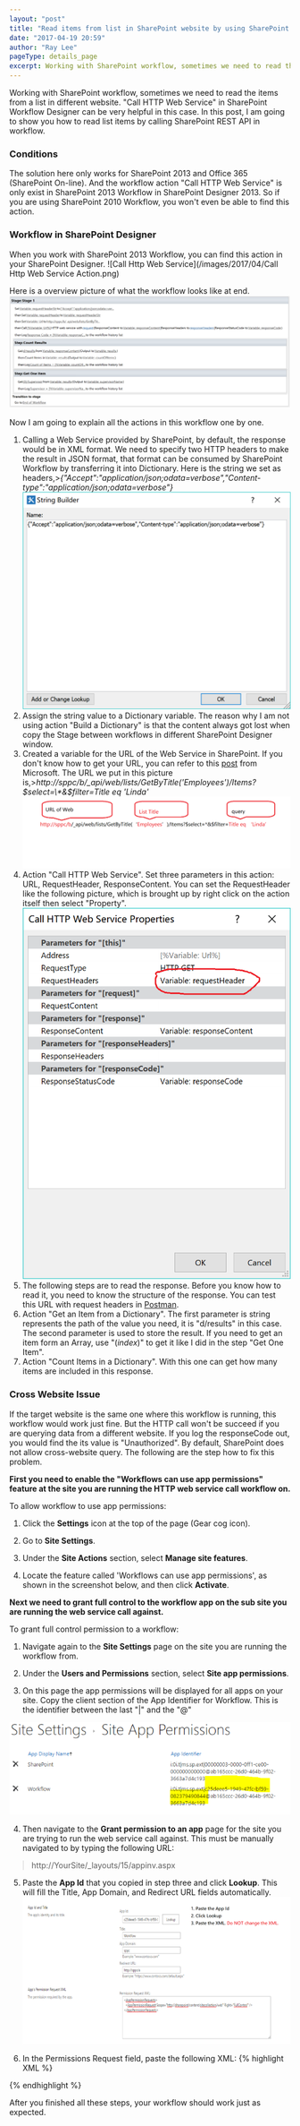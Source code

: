 ```yaml
---
layout: "post"
title: "Read items from list in SharePoint website by using SharePoint REST API"
date: "2017-04-19 20:59"
author: "Ray Lee"
pageType: details_page
excerpt: Working with SharePoint workflow, sometimes we need to read the items from a list in different website. "Call HTTP Web Service" in SharePoint Workflow Designer and SharePoint REST API can be very helpful in this case.
---
```

Working with SharePoint workflow, sometimes we need to read the items from a list in different website. "Call HTTP Web Service" in SharePoint Workflow Designer can be very helpful in this case. In this post, I am going to show you how to read list items by calling SharePoint REST API in workflow.

### **Conditions**
The solution here only works for SharePoint 2013 and Office 365 (SharePoint On-line). And the workflow action "Call HTTP Web Service" is only exist in SharePoint 2013 Workflow in SharePoint Designer 2013. So if you are using SharePoint 2010 Workflow, you won't even be able to find this action.

### **Workflow in SharePoint Designer**
When you work with SharePoint 2013 Workflow, you can find this action in your SharePoint Designer.
![Call Http Web Service](/images/2017/04/Call Http Web Service Action.png)

Here is a overview picture of what the workflow looks like at end.
![Call Http Web Service in SharePoint Designer](/images/2017/04/callHttpWorkflowOverview.PNG)

Now I am going to explain all the actions in this workflow one by one.
1. Calling a Web Service provided by SharePoint, by default, the response would be in XML format. We need to specify two HTTP headers to make the result in JSON format, that format can be consumed by SharePoint Workflow by transferring it into Dictionary. Here is the string we set as headers,>*{"Accept":"application/json;odata=verbose","Content-type":"application/json;odata=verbose"}*
![Call Http Web Service with Headers](/images/2017/04/callHttpRequestHeaderStr.png)
2. Assign the string value to a Dictionary variable. The reason why I am not using action "Build a Dictionary" is that the content always got lost when copy the Stage between workflows in different SharePoint Designer window.
3. Created a variable for the URL of the Web Service in SharePoint. If you don't know how to get your URL, you can refer to this [post][a47df27c] from Microsoft. The URL we put in this picture is,>*http://sppc/b/_api/web/lists/GetByTitle('Employees')/Items?$select=\*&$filter=Title eq 'Linda'* ![Call Http Web Service URL](/images/2017/04/callHttpUrl.png)
4. Action "Call HTTP Web Service". Set three parameters in this action: URL, RequestHeader, ResponseContent. You can set the RequestHeader like the following picture, which is brought up by right click on the action itself then select "Property".![Call Http Service set request header](/images/2017/04/callHttpSetHeader.png)
5. The following steps are to read the response. Before you know how to read it, you need to know the structure of the response. You can test this URL with request headers in [Postman][93f6ebf0].
6. Action "Get an Item from a Dictionary". The first parameter is string represents the path of the value you need, it is "d/results" in this case. The second parameter is used to store the result. If you need to get an item form an Array, use "(*index*)" to get it like I did in the step "Get One Item".
7. Action "Count Items in a Dictionary". With this one can get how many items are included in this response.

### Cross Website Issue
If the target website is the same one where this workflow is running, this workflow would work just fine. But the HTTP call won't be succeed if you are querying data from a different website. If you log the responseCode out, you would find the its value is "Unauthorized". By default, SharePoint does not allow cross-website query. The following are the step how to fix this problem.

**First you need to enable the "Workflows can use app permissions" feature at the site you are running the HTTP web service call workflow on.**

To allow workflow to use app permissions:

1) Click the **Settings** icon at the top of the page (Gear cog icon).

2) Go to **Site Settings**.

3) Under the **Site Actions** section, select **Manage site features**.

4) Locate the feature called 'Workflows can use app permissions', as shown in the screenshot below, and then click **Activate**.  

**Next we need to grant full control to the workflow app on the sub site you are running the web service call against.**

To grant full control permission to a workflow:

1) Navigate again to the **Site Settings** page on the site you are running the workflow from.

2) Under the **Users and Permissions** section, select **Site app permissions**.

3) On this page the app permissions will be displayed for all apps on your site. Copy the client section of the App Identifier for Workflow. This is the identifier between the last "|" and the "@"

![Get App ID](/images/2017/04/callHttpAppId.PNG)

4) Then navigate to the **Grant permission to an app** page for the site you are trying to run the web service call against. This must be manually navigated to by typing the following URL:
>http://YourSite/_layouts/15/appinv.aspx

5) Paste the **App Id** that you copied in step three and click **Lookup**. This will fill the Title, App Domain, and Redirect URL fields automatically.
![Call HTTP Web Service, Grant Permission](/images/2017/04/callHttpGrantPermission.png)

6) In the Permissions Request field, paste the following XML:
{% highlight XML %}
<AppPermissionRequests>  
  <AppPermissionRequest Scope="http://sharepoint/content/sitecollection/web" Right="FullControl" />  
</AppPermissionRequests>  
{% endhighlight %}

After you finished all these steps, your workflow should work just as expected.

  [a47df27c]: https://msdn.microsoft.com/en-us/library/office/dn292552.aspx "SharePoint REST API"
  [93f6ebf0]: https://www.getpostman.com/ "Postman"
